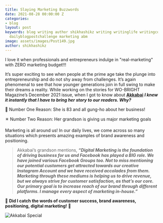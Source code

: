 ```yaml
---
title: Slaying Marketing Buzzwords
date: 2021-08-28 00:00:00 Z
categories:
- blog
layout: post
keywords: blog writing author shikhashikz writing writinglife writingcommunity dailyblogpost
  dailyblogpostchallenge marketing abm
image: assets/images/Post149.jpg
author: shikhashikz
---
```


I love it when professionals and entrepreneurs indulge in "real-marketing" with ZERO marketing budget!!!

It’s super exciting to see when people at the prime age take the plunge into entrepreneurship and do not shy away from challenges. It’s again phenomenal to see that how younger generations join in full swing to make their dreams a reality. While working on the stories for WO-BRIGHT Magazine’s December 2021 issue, when I got to know about **[Akkabai](https://www.facebook.com/akkabaispecial/)** ***I knew it instantly that I have to bring her story to our readers. Why?*** 

🤩 Number One Reason: She is 83 and all gung-ho about her business!

✴️ Number Two Reason: Her grandson is giving us major marketing goals

Marketing is all around us! In our daily lives, we come across so many situations which presents amazing examples of brand awareness and positioning.

>Akkabai’s grandson mentions, ***“Digital Marketing is the foundation of driving business for us and Facebook has played a BIG role. We have joined various Facebook Groups too. Not to miss mentioning our potential customers get attracted towards our creative Instagram Account and we have received accolades from them. Marketing through these mediums is helping us to drive revenue, but we always strive for customer satisfaction, as that’s our core. Our primary goal is to increase reach of our brand through different platforms. I manage every aspect of marketing in-house.”***
>


💯 **Did I catch the words of customer success, brand awareness, positioning, digital marketing!** 💯

![Akkabai Special](https://user-images.githubusercontent.com/21696121/133559551-0e9a96a5-14f4-42de-8449-da753ee4dca4.jpeg)
